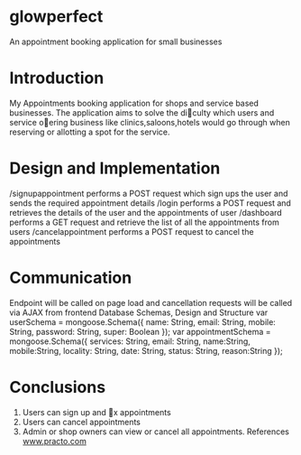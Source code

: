 # glowperfect
An appointment booking application for small businesses 

# Introduction
My Appointments booking application for shops and service based businesses. The
application aims to solve the di􀃕culty which users and service o􀃗ering business like
clinics,saloons,hotels would go through when reserving or allotting a spot for the service.
# Design and Implementation
/signupappointment
performs a POST request which sign ups the user and sends the required appointment
details
/login
performs a POST request and retrieves the details of the user and the appointments of
user
/dashboard
performs a GET request and retrieve the list of all the appointments from users
/cancelappointment
performs a POST request to cancel the appointments
# Communication
Endpoint will be called on page load and cancellation requests will be called via AJAX from
frontend
Database Schemas, Design and Structure
var userSchema = mongoose.Schema({
name: String,
email: String,
mobile: String,
password: String,
super: Boolean
});
var appointmentSchema = mongoose.Schema({
services: String,
email: String,
name:String,
mobile:String,
locality: String,
date: String,
status: String,
reason:String
});
# Conclusions
1. Users can sign up and 􀃒x appointments
2. Users can cancel appointments
3. Admin or shop owners can view or cancel all appointments.
References
www.practo.com

